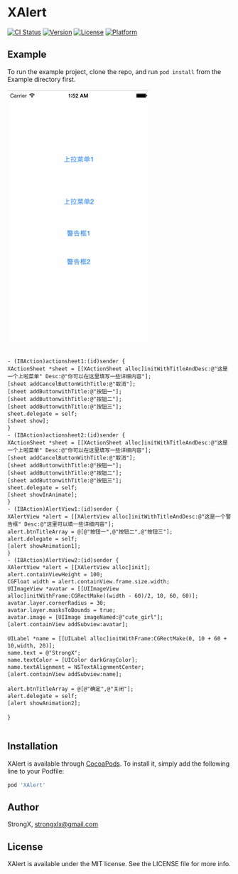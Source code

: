# XAlert

[![CI Status](https://img.shields.io/travis/StrongX/XAlert.svg?style=flat)](https://travis-ci.org/StrongX/XAlert)
[![Version](https://img.shields.io/cocoapods/v/XAlert.svg?style=flat)](https://cocoapods.org/pods/XAlert)
[![License](https://img.shields.io/cocoapods/l/XAlert.svg?style=flat)](https://cocoapods.org/pods/XAlert)
[![Platform](https://img.shields.io/cocoapods/p/XAlert.svg?style=flat)](https://cocoapods.org/pods/XAlert)


## Example

To run the example project, clone the repo, and run `pod install` from the Example directory first.

![image](https://github.com/StrongX/XAlert/blob/master/10.gif)

```objc

- (IBAction)actionsheet1:(id)sender {
XActionSheet *sheet = [[XActionSheet alloc]initWithTitleAndDesc:@"这是一个上啦菜单" Desc:@"你可以在这里填写一些详细内容"];
[sheet addCancelButtonWithTitle:@"取消"];
[sheet addButtonwithTitle:@"按钮一"];
[sheet addButtonwithTitle:@"按钮二"];
[sheet addButtonwithTitle:@"按钮三"];
sheet.delegate = self;
[sheet show];
}
- (IBAction)actionsheet2:(id)sender {
XActionSheet *sheet = [[XActionSheet alloc]initWithTitleAndDesc:@"这是一个上啦菜单" Desc:@"你可以在这里填写一些详细内容"];
[sheet addCancelButtonWithTitle:@"取消"];
[sheet addButtonwithTitle:@"按钮一"];
[sheet addButtonwithTitle:@"按钮二"];
[sheet addButtonwithTitle:@"按钮三"];
sheet.delegate = self;
[sheet showInAnimate];
}
- (IBAction)AlertView1:(id)sender {
XAlertView *alert = [[XAlertView alloc]initWithTitleAndDesc:@"这是一个警告框" Desc:@"这里可以填一些详细内容"];
alert.btnTitleArray = @[@"按钮一",@"按钮二",@"按钮三"];
alert.delegate = self;
[alert showAnimation1];
}
- (IBAction)AlertView2:(id)sender {
XAlertView *alert = [[XAlertView alloc]init];
alert.containViewHeight = 100;
CGFloat width = alert.containView.frame.size.width;
UIImageView *avatar = [[UIImageView alloc]initWithFrame:CGRectMake((width - 60)/2, 10, 60, 60)];
avatar.layer.cornerRadius = 30;
avatar.layer.masksToBounds = true;
avatar.image = [UIImage imageNamed:@"cute_girl"];
[alert.containView addSubview:avatar];

UILabel *name = [[UILabel alloc]initWithFrame:CGRectMake(0, 10 + 60 + 10,width, 20)];
name.text = @"StrongX";
name.textColor = [UIColor darkGrayColor];
name.textAlignment = NSTextAlignmentCenter;
[alert.containView addSubview:name];

alert.btnTitleArray = @[@"确定",@"关闭"];
alert.delegate = self;
[alert showAnimation2];

}


```

## Installation

XAlert is available through [CocoaPods](https://cocoapods.org). To install
it, simply add the following line to your Podfile:

```ruby
pod 'XAlert'
```

## Author

StrongX, strongxlx@gmail.com

## License

XAlert is available under the MIT license. See the LICENSE file for more info.
